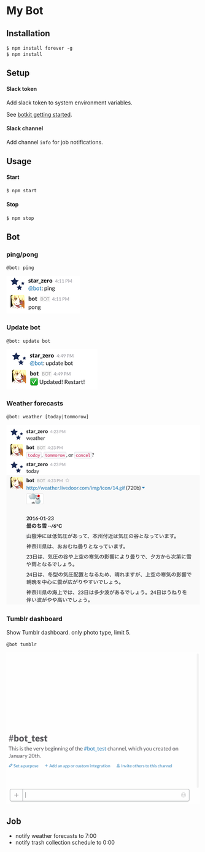 My Bot
===

## Installation

```
$ npm install forever -g
$ npm install
```

## Setup

#### Slack token

Add slack token to system environment variables.

See [botkit getting started](https://github.com/howdyai/botkit#getting-started).

#### Slack channel

Add channel `info` for job notifications.

## Usage

#### Start

```
$ npm start
```

#### Stop

```
$ npm stop
```

## Bot

### ping/pong

```
@bot: ping
```

![ping-pong](image/ping-pong.png)

### Update bot

```
@bot: update bot
```

![update](image/update.png)

### Weather forecasts

```
@bot: weather [today|tommorow]
```

![weather](image/weather.png)

### Tumblr dashboard

Show Tumblr dashboard. only photo type, limit 5.

```
@bot tumblr
```

![tumblr](image/tumblr.gif)

## Job

* notify weather forecasts to 7:00
* notify trash collection schedule to 0:00
